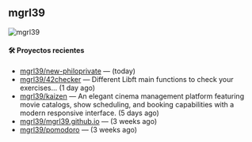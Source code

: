 ## mgrl39 
<p align="left"> <img src="https://komarev.com/ghpvc/?username=mgrbl&label=Profile%20views&color=0e75b6&style=flat" alt="mgrl39" /> </p>












#### 🛠 Proyectos recientes

- [mgrl39/new-philoprivate](https://github.com/mgrl39/new-philoprivate) —  (today)
- [mgrl39/42checker](https://github.com/mgrl39/42checker) — Different Libft main functions to check your exercises... (1 day ago)
- [mgrl39/kaizen](https://github.com/mgrl39/kaizen) — An elegant cinema management platform featuring movie catalogs, show scheduling, and booking capabilities with a modern responsive interface. (5 days ago)
- [mgrl39/mgrl39.github.io](https://github.com/mgrl39/mgrl39.github.io) —  (3 weeks ago)
- [mgrl39/pomodoro](https://github.com/mgrl39/pomodoro) —  (3 weeks ago)




